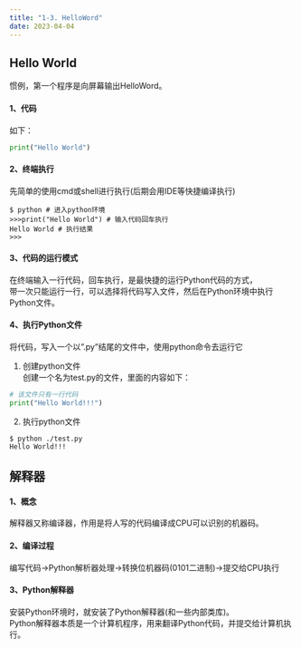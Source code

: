 ```yaml
---
title: "1-3. HelloWord"
date: 2023-04-04
---
```

## Hello World
惯例，第一个程序是向屏幕输出HelloWord。

#### 1、代码
如下：
```python
print("Hello World")
```

#### 2、终端执行
先简单的使用cmd或shell进行执行(后期会用IDE等快捷编译执行)
```shell
$ python # 进入python环境
>>>print("Hello World") # 输入代码回车执行
Hello World # 执行结果
>>>
```

#### 3、代码的运行模式
在终端输入一行代码，回车执行，是最快捷的运行Python代码的方式，  
带一次只能运行一行，可以选择将代码写入文件，然后在Python环境中执行Python文件。

#### 4、执行Python文件
将代码，写入一个以”.py”结尾的文件中，使用python命令去运行它 

1) 创建python文件  
创建一个名为test.py的文件，里面的内容如下：
```python
# 该文件只有一行代码
print("Hello World!!!")
```
2) 执行python文件
```shell
$ python ./test.py
Hello World!!!
```



## 解释器

#### 1、概念
解释器又称编译器，作用是将人写的代码编译成CPU可以识别的机器码。

#### 2、编译过程
编写代码->Python解析器处理->转换位机器码(0101二进制)->提交给CPU执行

#### 3、Python解释器
安装Python环境时，就安装了Python解释器(和一些内部类库)。  
Python解释器本质是一个计算机程序，用来翻译Python代码，并提交给计算机执行。